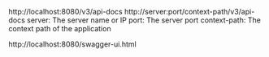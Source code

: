http://localhost:8080/v3/api-docs
http://server:port/context-path/v3/api-docs
server: The server name or IP
port: The server port
context-path: The context path of the application

 http://localhost:8080/swagger-ui.html 